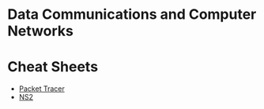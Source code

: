 # **Data Communications and Computer Networks**

# Cheat Sheets

* [Packet Tracer](packet_tracer.md?fileId=208107)
* [NS2](ns2.md?fileId=208130)